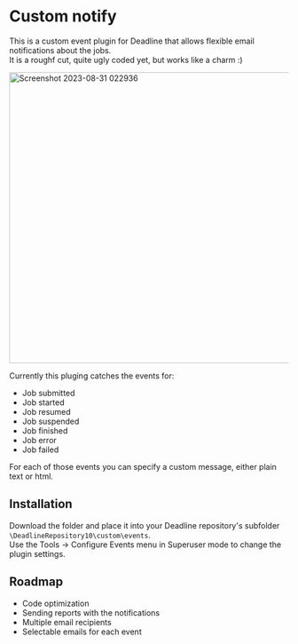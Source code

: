 # Custom notify
 
 This is a custom event plugin for Deadline that allows flexible email notifications about the jobs.<br>
 It is a roughf cut, quite ugly coded yet, but works like a charm :)<br>

 <img width="524" alt="Screenshot 2023-08-31 022936" src="https://github.com/keerah/Deadline-scripts/assets/9025818/1c54abce-a7a8-44f9-84c8-9e5e3bea9c01">

 Currently this pluging catches the events for:
 - Job submitted
 - Job started
 - Job resumed
 - Job suspended
 - Job finished
 - Job error
 - Job failed
 
 For each of those events you can specify a custom message, either plain text or html.
 
## Installation
 
Download the folder and place it into your Deadline repository's subfolder `\DeadlineRepository10\custom\events`.<br>
Use the Tools -> Configure Events menu in Superuser mode to change the plugin settings.

## Roadmap

- Code optimization
- Sending reports with the notifications
- Multiple email recipients
- Selectable emails for each event
